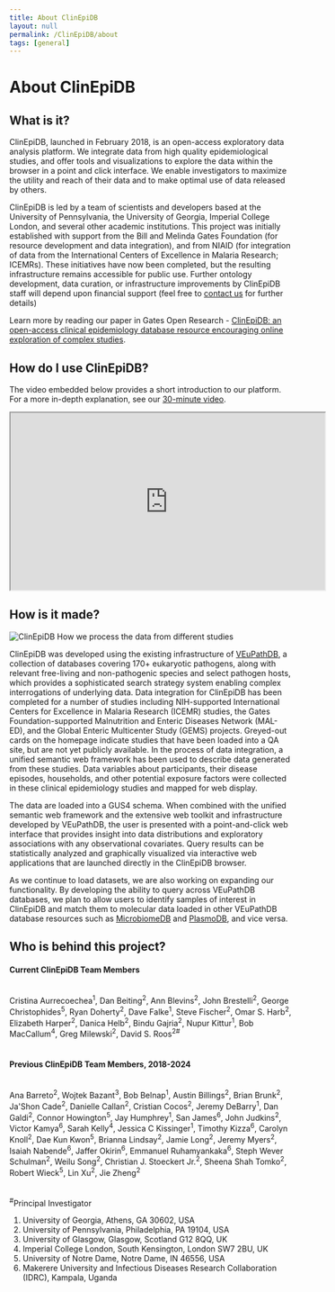 ```yaml
---
title: About ClinEpiDB
layout: null
permalink: /ClinEpiDB/about
tags: [general]
---
```


<div id="ce-static-content">
  <h1>About ClinEpiDB</h1>

  <h2 id="what-is-it">What is it?</h2>
    <div>
      <p>ClinEpiDB, launched in February 2018, is an open-access exploratory data analysis platform. We integrate data from high quality epidemiological studies, and offer tools and visualizations to explore the data within the browser in a point and click interface. We enable investigators to maximize the utility and reach of their data and to make optimal use of data released by others.</p>
      <p>ClinEpiDB is led by a team of scientists and developers based at the University of Pennsylvania, the University of Georgia, Imperial College London, and several other academic institutions. This project was initially established with support from the Bill and Melinda Gates Foundation (for resource development and data integration), and from NIAID (for integration of data from the International Centers of Excellence in Malaria Research; ICEMRs). These initiatives have now been completed, but the resulting infrastructure remains accessible for public use. Further ontology development, data curation, or infrastructure improvements by ClinEpiDB staff will depend upon financial support (feel free to <a target="_blank" href="https://clinepidb.org/ce/app/contact-us">contact us</a> for further details)</p>
      <p>Learn more by reading our paper in Gates Open Research - <a target="_blank" href="https://gatesopenresearch.org/articles/3-1661">ClinEpiDB: an open-access clinical epidemiology database resource encouraging online exploration of complex studies</a>.
      </p>
    </div>

  <h2 id="how-do-i-use-site">How do I use ClinEpiDB?</h2>
  <div>
     <!--    "{{ '/resources.html' | relative_url }}"    -->
     <!--   "/a/app/community/ClinEpiDB/resources.html"  -->
    <p>The video embedded below provides a short introduction to our platform. For a more in-depth explanation, see our <a target="_blank" href="https://youtu.be/wkA7A-znMVk">30-minute video</a>.</p>
    <iframe width="560" height="315" src="https://www.youtube.com/embed/rxRhDDoq1Ks"></iframe>
    </div>

  <h2 id="how-was-it-made">How is it made?</h2>
  <div>
    <div>
      <img alt="ClinEpiDB How we process the data from different studies" src="/a/images/ClinEpiDB/ClinEpi_About_page_data_processing.png" />
    </div>
    <p>ClinEpiDB was developed using the existing infrastructure of <a target="_blank" href="https://veupathdb.org">VEuPathDB</a>, a collection of databases covering 170+ eukaryotic pathogens, along with relevant free-living and non-pathogenic species and select pathogen hosts, which provides a sophisticated search strategy system enabling complex interrogations of underlying data. Data integration for ClinEpiDB has been completed for a number of studies including NIH-supported International Centers for Excellence in Malaria Research (ICEMR) studies, the Gates Foundation-supported Malnutrition and Enteric Diseases Network (MAL-ED), and the Global Enteric Multicenter Study (GEMS) projects. Greyed-out cards on the homepage indicate studies that have been loaded into a QA site, but are not yet publicly available. In the process of data integration, a unified semantic web framework has been used to describe data generated from these studies. Data variables about participants, their disease episodes, households, and other potential exposure factors were collected in these clinical epidemiology studies and mapped for web display.
    </p>
    <p>The data are loaded into a GUS4 schema. When combined with the unified semantic web framework and the extensive web toolkit and infrastructure developed by VEuPathDB, the user is presented with a point-and-click web interface that provides insight into data distributions and exploratory associations with any observational covariates. Query results can be statistically analyzed and graphically visualized via interactive web applications that are launched directly in the ClinEpiDB browser.
    </p>
    <p>As we continue to load datasets, we are also working on expanding our functionality. By developing the ability to query across VEuPathDB databases, we plan to allow users to identify samples of interest in ClinEpiDB and match them to molecular data loaded in other VEuPathDB database resources such as <a target="_blank" href="http://microbiomedb.org">MicrobiomeDB</a> and <a target="_blank" href="http://plasmodb.org">PlasmoDB</a>, and vice versa.
    </p>
  </div>


  <h2 id="who-is-behind-this-project">Who is behind this project?</h2>
  <div>
    <h4>Current ClinEpiDB Team Members</h4><br>
      <div>
        Cristina Aurrecoechea<sup>1</sup>,
        Dan Beiting<sup>2</sup>,  
        Ann Blevins<sup>2</sup>, 
        John Brestelli<sup>2</sup>,
        George Christophides<sup>5</sup>,
        Ryan Doherty<sup>2</sup>, 
        Dave Falke<sup>1</sup>, 
        Steve Fischer<sup>2</sup>,
        Omar S. Harb<sup>2</sup>, 
        Elizabeth Harper<sup>2</sup>, 
        Danica Helb<sup>2</sup>, 
        Bindu Gajria<sup>2</sup>,
        Nupur Kittur<sup>1</sup>, 
        Bob MacCallum<sup>4</sup>,
        Greg Milewski<sup>2</sup>,
        David S. Roos<sup>2#</sup>
      </div>
      <br>
    <h4>Previous ClinEpiDB Team Members, 2018-2024</h4><br>
      <div>
      Ana Barreto<sup>2</sup>, 
      Wojtek Bazant<sup>3</sup>, 
      Bob Belnap<sup>1</sup>, 
      Austin Billings<sup>2</sup>, 
      Brian Brunk<sup>2</sup>,
      Ja'Shon Cade<sup>2</sup>,
      Danielle Callan<sup>2</sup>, 
      Cristian Cocos<sup>2</sup>, 
      Jeremy DeBarry<sup>1</sup>, 
      Dan Galdi<sup>2</sup>, 
      Connor Howington<sup>5</sup>, 
      Jay Humphrey<sup>1</sup>, 
      San James<sup>6</sup>, 
      John Judkins<sup>2</sup>, 
      Victor Kamya<sup>6</sup>, 
      Sarah Kelly<sup>4</sup>,
      Jessica C Kissinger<sup>1</sup>,
      Timothy Kizza<sup>6</sup>, 
      Carolyn Knoll<sup>2</sup>, 
      Dae Kun Kwon<sup>5</sup>, 
      Brianna Lindsay<sup>2</sup>, 
      Jamie Long<sup>2</sup>,
      Jeremy Myers<sup>2</sup>, 
      Isaiah Nabende<sup>6</sup>, 
      Jaffer Okirin<sup>6</sup>, 
      Emmanuel Ruhamyankaka<sup>6</sup>, 
      Steph Wever Schulman<sup>2</sup>,
      Weilu Song<sup>2</sup>,
      Christian J. Stoeckert Jr.<sup>2</sup>,
      Sheena Shah Tomko<sup>2</sup>,
      Robert Wieck<sup>5</sup>,
      Lin Xu<sup>2</sup>,
      Jie Zheng<sup>2</sup>
      </div>
    <br>
    <br>
    <div>  
    <sup>#</sup>Principal Investigator
    <ol>
      <li>University of Georgia, Athens, GA 30602, USA</li>
      <li>University of Pennsylvania, Philadelphia, PA 19104, USA</li>
      <li>University of Glasgow, Glasgow, Scotland G12 8QQ, UK</li>
      <li>Imperial College London, South Kensington, London SW7 2BU, UK</li>
      <li>University of Notre Dame, Notre Dame, IN 46556, USA</li>
      <li>Makerere University and Infectious Diseases Research Collaboration (IDRC), Kampala, Uganda</li>
    </ol>
    </div>
  </div>

</div>
